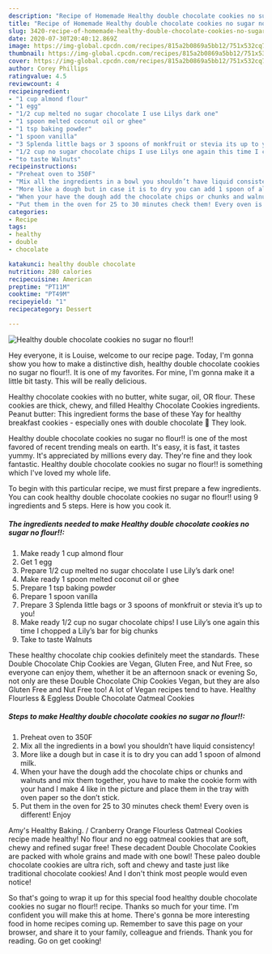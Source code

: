 ```yaml
---
description: "Recipe of Homemade Healthy double chocolate cookies no sugar no flour!!"
title: "Recipe of Homemade Healthy double chocolate cookies no sugar no flour!!"
slug: 3420-recipe-of-homemade-healthy-double-chocolate-cookies-no-sugar-no-flour
date: 2020-07-30T20:40:12.869Z
image: https://img-global.cpcdn.com/recipes/815a2b0869a5bb12/751x532cq70/healthy-double-chocolate-cookies-no-sugar-no-flour-recipe-main-photo.jpg
thumbnail: https://img-global.cpcdn.com/recipes/815a2b0869a5bb12/751x532cq70/healthy-double-chocolate-cookies-no-sugar-no-flour-recipe-main-photo.jpg
cover: https://img-global.cpcdn.com/recipes/815a2b0869a5bb12/751x532cq70/healthy-double-chocolate-cookies-no-sugar-no-flour-recipe-main-photo.jpg
author: Corey Phillips
ratingvalue: 4.5
reviewcount: 4
recipeingredient:
- "1 cup almond flour"
- "1 egg"
- "1/2 cup melted no sugar chocolate I use Lilys dark one"
- "1 spoon melted coconut oil or ghee"
- "1 tsp baking powder"
- "1 spoon vanilla"
- "3 Splenda little bags or 3 spoons of monkfruit or stevia its up to you"
- "1/2 cup no sugar chocolate chips I use Lilys one again this time I chopped a Lilys bar for big chunks"
- "to taste Walnuts"
recipeinstructions:
- "Preheat oven to 350F"
- "Mix all the ingredients in a bowl you shouldn’t have liquid consistency!"
- "More like a dough but in case it is to dry you can add 1 spoon of almond milk."
- "When your have the dough add the chocolate chips or chunks and walnuts and mix them together, you have to make the cookie form with your hand I make 4 like in the picture and place them in the tray with oven paper so the don’t stick."
- "Put them in the oven for 25 to 30 minutes check them! Every oven is different! Enjoy"
categories:
- Recipe
tags:
- healthy
- double
- chocolate

katakunci: healthy double chocolate 
nutrition: 280 calories
recipecuisine: American
preptime: "PT11M"
cooktime: "PT49M"
recipeyield: "1"
recipecategory: Dessert

---
```



![Healthy double chocolate cookies no sugar no flour!!](https://img-global.cpcdn.com/recipes/815a2b0869a5bb12/751x532cq70/healthy-double-chocolate-cookies-no-sugar-no-flour-recipe-main-photo.jpg)

Hey everyone, it is Louise, welcome to our recipe page. Today, I'm gonna show you how to make a distinctive dish, healthy double chocolate cookies no sugar no flour!!. It is one of my favorites. For mine, I'm gonna make it a little bit tasty. This will be really delicious.

Healthy chocolate cookies with no butter, white sugar, oil, OR flour. These cookies are thick, chewy, and filled Healthy Chocolate Cookies ingredients. Peanut butter: This ingredient forms the base of these Yay for healthy breakfast cookies - especially ones with double chocolate 🙂 They look.

Healthy double chocolate cookies no sugar no flour!! is one of the most favored of recent trending meals on earth. It's easy, it is fast, it tastes yummy. It's appreciated by millions every day. They're fine and they look fantastic. Healthy double chocolate cookies no sugar no flour!! is something which I've loved my whole life.


To begin with this particular recipe, we must first prepare a few ingredients. You can cook healthy double chocolate cookies no sugar no flour!! using 9 ingredients and 5 steps. Here is how you cook it.

<!--inarticleads1-->

##### The ingredients needed to make Healthy double chocolate cookies no sugar no flour!!:

1. Make ready 1 cup almond flour
1. Get 1 egg
1. Prepare 1/2 cup melted no sugar chocolate I use Lily’s dark one!
1. Make ready 1 spoon melted coconut oil or ghee
1. Prepare 1 tsp baking powder
1. Prepare 1 spoon vanilla
1. Prepare 3 Splenda little bags or 3 spoons of monkfruit or stevia it’s up to you!
1. Make ready 1/2 cup no sugar chocolate chips! I use Lily’s one again this time I chopped a Lily’s bar for big chunks
1. Take to taste Walnuts


These healthy chocolate chip cookies definitely meet the standards. These Double Chocolate Chip Cookies are Vegan, Gluten Free, and Nut Free, so everyone can enjoy them, whether it be an afternoon snack or evening So, not only are these Double Chocolate Chip Cookies Vegan, but they are also Gluten Free and Nut Free too! A lot of Vegan recipes tend to have. Healthy Flourless &amp; Eggless Double Chocolate Oatmeal Cookies 

<!--inarticleads2-->

##### Steps to make Healthy double chocolate cookies no sugar no flour!!:

1. Preheat oven to 350F
1. Mix all the ingredients in a bowl you shouldn’t have liquid consistency!
1. More like a dough but in case it is to dry you can add 1 spoon of almond milk.
1. When your have the dough add the chocolate chips or chunks and walnuts and mix them together, you have to make the cookie form with your hand I make 4 like in the picture and place them in the tray with oven paper so the don’t stick.
1. Put them in the oven for 25 to 30 minutes check them! Every oven is different! Enjoy


Amy&#39;s Healthy Baking. / Cranberry Orange Flourless Oatmeal Cookies recipe made healthy! No flour and no egg oatmeal cookies that are soft, chewy and refined sugar free! These decadent Double Chocolate Cookies are packed with whole grains and made with one bowl! These paleo double chocolate cookies are ultra rich, soft and chewy and taste just like traditional chocolate cookies! And I don&#39;t think most people would even notice! 

So that's going to wrap it up for this special food healthy double chocolate cookies no sugar no flour!! recipe. Thanks so much for your time. I'm confident you will make this at home. There's gonna be more interesting food in home recipes coming up. Remember to save this page on your browser, and share it to your family, colleague and friends. Thank you for reading. Go on get cooking!
